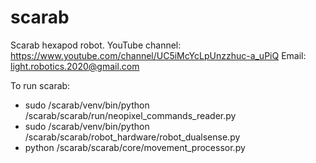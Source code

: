 # scarab
Scarab hexapod robot.
YouTube channel: https://www.youtube.com/channel/UC5iMcYcLpUnzzhuc-a_uPiQ
Email: light.robotics.2020@gmail.com

To run scarab:
- sudo /scarab/venv/bin/python /scarab/scarab/run/neopixel_commands_reader.py
- sudo /scarab/venv/bin/python /scarab/scarab/robot_hardware/robot_dualsense.py
- python /scarab/scarab/core/movement_processor.py
